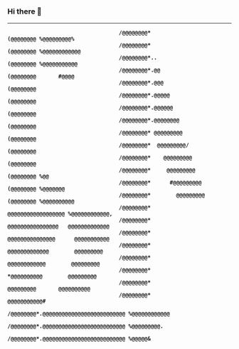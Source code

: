 ### Hi there 👋
---
<strong>
                                                                                
                                                                                
                                                                                
                                                                                
                                       /@@@@@@@@*                  (@@@@@@@@ %@@@@@@@@@%                  
                                       /@@@@@@@@*                  (@@@@@@@@ %@@@@@@@@@@@@                
                                       /@@@@@@@@*..                (@@@@@@@@ %@@@@@@@@@@@                 
                                       /@@@@@@@@*.@@               (@@@@@@@@       #@@@@                  
                                       /@@@@@@@@*.@@@              (@@@@@@@@                              
                                       /@@@@@@@@*.@@@@@            (@@@@@@@@                              
                                       /@@@@@@@@*.@@@@@@           (@@@@@@@@                              
                                       /@@@@@@@@*.@@@@@@@@         (@@@@@@@@                              
                                       /@@@@@@@@* @@@@@@@@@        (@@@@@@@@                              
                                       /@@@@@@@@*  @@@@@@@@@/      (@@@@@@@@                              
                                       /@@@@@@@@*    @@@@@@@@@     (@@@@@@@@                              
                                       /@@@@@@@@*     @@@@@@@@@    (@@@@@@@@ %@@                          
                                       /@@@@@@@@*      #@@@@@@@@@  (@@@@@@@@ %@@@@@@@                     
                                       /@@@@@@@@*        @@@@@@@@@ (@@@@@@@@ %@@@@@@@@@@                  
                                       /@@@@@@@@*         @@@@@@@@@@@@@@@@@@ %@@@@@@@@@@@@,               
                                       /@@@@@@@@*           @@@@@@@@@@@@@@@@   @@@@@@@@@@@@@              
                                       /@@@@@@@@*            @@@@@@@@@@@@@@@      @@@@@@@@@@@             
                                       /@@@@@@@@*              @@@@@@@@@@@@@        @@@@@@@@@             
                                       /@@@@@@@@*               @@@@@@@@@@@@        @@@@@@@@@             
                                       /@@@@@@@@*                *@@@@@@@@@@        @@@@@@@@@             
                                       /@@@@@@@@*                  @@@@@@@@@       @@@@@@@@@@             
                                       /@@@@@@@@*                               @@@@@@@@@@@#              
                                       /@@@@@@@@*.@@@@@@@@@@@@@@@@@@@@@@@@@@ %@@@@@@@@@@@@                
                                       /@@@@@@@@*.@@@@@@@@@@@@@@@@@@@@@@@@@@ %@@@@@@@@@.                  
                                       /@@@@@@@@*.@@@@@@@@@@@@@@@@@@@@@@@@@@ %@@@@@&                      
                                                                                
                                                                                
                                                                                
</strong>
